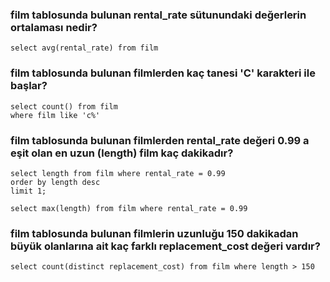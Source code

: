 ### film tablosunda bulunan rental_rate sütunundaki değerlerin ortalaması nedir?
```
select avg(rental_rate) from film
```

### film tablosunda bulunan filmlerden kaç tanesi 'C' karakteri ile başlar?
```
select count() from film
where film like 'c%'
```

### film tablosunda bulunan filmlerden rental_rate değeri 0.99 a eşit olan en uzun (length) film kaç dakikadır?
```
select length from film where rental_rate = 0.99 
order by length desc
limit 1;

select max(length) from film where rental_rate = 0.99
```

### film tablosunda bulunan filmlerin uzunluğu 150 dakikadan büyük olanlarına ait kaç farklı replacement_cost değeri vardır?
```
select count(distinct replacement_cost) from film where length > 150
```